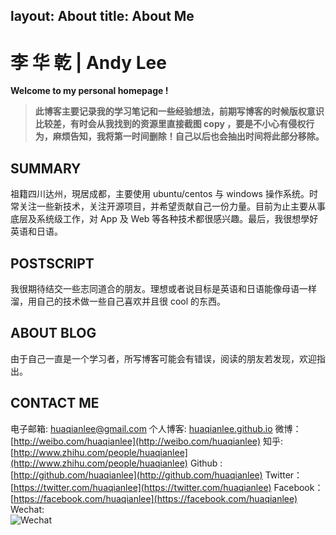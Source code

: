 layout: About
title: About Me
---
李 华 乾 | Andy Lee　
=============

**Welcome to my personal homepage !**

>**此博客主要记录我的学习笔记和一些经验想法，前期写博客的时候版权意识比较差，有时会从我找到的资源里直接截图 copy ，要是不小心有侵权行为，麻烦告知，我将第一时间删除！自己以后也会抽出时间将此部分移除。**

SUMMARY
-------
祖籍四川达州，現居成都，主要使用 ubuntu/centos 与 windows 操作系统。时常关注一些新技术，关注开源项目，并希望贡献自己一份力量。目前为止主要从事底层及系统级工作，对 App 及 Web 等各种技术都很感兴趣。最后，我很想學好英语和日语。

POSTSCRIPT
------------------
我很期待结交一些志同道合的朋友。理想或者说目标是英语和日语能像母语一样溜，用自己的技术做一些自己喜欢并且很 cool 的东西。

ABOUT BLOG
------------------
由于自己一直是一个学习者，所写博客可能会有错误，阅读的朋友若发现，欢迎指出。

CONTACT ME
------------------
电子邮箱: <huaqianlee@gmail.com>
个人博客: [huaqianlee.github.io](http://huaqianlee.github.io)
微博：[http://weibo.com/huaqianlee](http://weibo.com/huaqianlee)
知乎: [http://www.zhihu.com/people/huaqianlee](http://www.zhihu.com/people/huaqianlee) 
Github : [http://github.com/huaqianlee](http://github.com/huaqianlee)
Twitter：[https://twitter.com/huaqianlee](https://twitter.com/huaqianlee)
Facebook：[https://facebook.com/huaqianlee](https://facebook.com/huaqianlee)
Wechat:   
![Wechat](https://andylee-1258982386.cos.ap-chengdu.myqcloud.com/about/MyWechat.jpg)